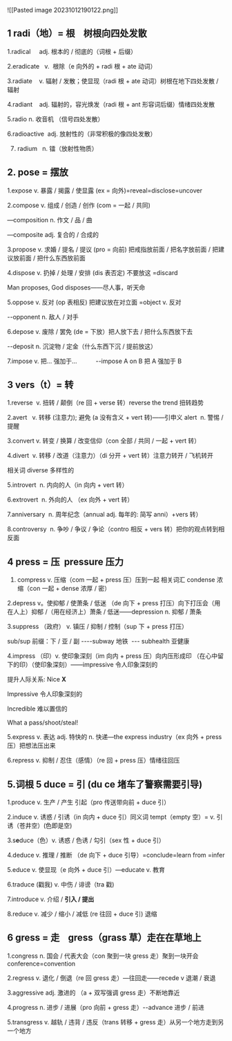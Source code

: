 ![[Pasted image 20231012190122.png]]

## **1** **radi（地）= 根**﻿﻿    树根向四处发散  

1.radical     adj. 根本的 / 彻底的（词根 + 后缀）

2.eradicate   v.  根除（e 向外的 + radi 根 + ate 动词）

3.radiate    v. 辐射 / 发散；使显现（radi 根 + ate 动词）树根在地下四处发散 / 辐射

4.radiant    adj. 辐射的，容光焕发（radi 根 + ant 形容词后缀）情绪四处发散

5.radio  n. 收音机 （信号四处发散）

6.radioactive  adj. 放射性的（非常积极的像四处发散）

7. radium   n. 镭（放射性物质）
## 2. pose = 摆放 

1.expose v. 暴露 / 揭露 / 使显露 (ex = 向外)=reveal=disclose=uncover

2.compose v. 组成 / 创造 / 创作 (com = 一起 / 共同)

—composition n. 作文 / 品 / 曲

—composite adj. 复合的 / 合成的

3.propose v. 求婚 / 提名 / 提议 (pro = 向前) 把戒指放前面 / 把名字放前面 / 把建议放前面 / 把什么东西放前面 

4.dispose v. 扔掉 / 处理 / 安排 (dis 表否定) 不要放这 =discard

Man proposes, God disposes——尽人事，听天命

5.oppose v. 反对 (op 表相反) 把建议放在对立面 =object v. 反对

--opponent n. 敌人 / 对手

6.depose v. 废除 / 罢免 (de = 下放）把人放下去 / 把什么东西放下去 

--deposit n. 沉淀物 / 定金（什么东西下沉 / 提前放这） 

7.impose v. 把… 强加于…           --impose A on B 把 A 强加于 B
## 3 vers（t）= 转

1.reverse  v. 扭转 / 颠倒（re 回 + verse 转）reverse the trend 扭转趋势

2.avert   v. 转移 (注意力); 避免 (a 没有含义 + vert 转)——引申义 alert  n. 警惕 / 提醒

3.convert v. 转变 / 换算 / 改变信仰（con 全部 / 共同 / 一起 + vert 转）

4.divert  v. 转移 / 改道（注意力）（di 分开 + vert 转）注意力转开 / 飞机转开

相关词 diverse 多样性的

5.introvert  n. 内向的人（in 向内 + vert 转）

6.extrovert  n. 外向的人 （ex 向外 + vert 转）

7.anniversary  n. 周年纪念（annual adj. 每年的: 简写 anni）+vers 转）

8.controversy  n. 争吵 / 争议 / 争论（contro 相反 + vers 转）把你的观点转到相反面

## 4 press = 压  pressure 压力

1. compress v. 压缩（com 一起 + press 压）压到一起 相关词汇 condense 浓缩（con 一起 + dense 浓厚 / 密）

2.depress v。使抑郁 / 使萧条 / 低迷 （de 向下 + press 打压）向下打压会（用在人上）抑郁 /（用在经济上）萧条 / 低迷——depression n. 抑郁 / 萧条

3.suppress （政府） v. 镇压 / 抑制 / 控制（sup 下 + press 打压）

sub/sup 前缀：下 / 亚 / 副 ----subway 地铁  --- subhealth 亚健康

4.impress （印）v. 使印象深刻（im 向内 + press 压）向内压形成印 （在心中留下的印）（使印象深刻）——impressive 令人印象深刻的

提升人际关系: Nice **X**

Impressive 令人印象深刻的

Incredible 难以置信的

What a pass/shoot/steal!

5.express v. 表达 adj. 特快的 n. 快递—the express industry（ex 向外 + press 压）把想法压出来

6.repress v. 抑制 / 忍住（感情）（re 回 + press 压）情绪往回压

## 5.词根 5 **duce** = 引 (du ce **堵车**了警察需要**引导**)

1.produce v. 生产 / 产生 引起（pro 传送带向前 + duce 引）

2.induce v. 诱惑 / 引诱（in 向内 + duce 引）同义词 tempt（empty 空）= v. 引诱（苍井空）(色即是空)

3.s**e**duce（色）v. 诱惑 / 色诱 / 勾引（sex 性 + duce 引）

4.deduce v. 推理 / 推断 （de 向下 + duce 引导）=conclude=learn from =infer

5.educe v. 使显现（e 向外 + duce 引）—educate v. 教育

6.traduce (戳我) v. 中伤 / 诽谤（tra 戳)

7.introduce v. 介绍 / **引入 / 提出**

8.reduce v. 减少 / 缩小 / 减低 (re 往回 + duce 引) 退缩

## 6 **gress = 走**    gress（grass 草）走在在草地上

1.congress n. 国会 / 代表大会（con 聚到一块 gress 走）聚到一块开会 conference=convention

2.regress v. 退化 / 倒退（re 回 gress 走）—往回走——recede v 退潮 / 衰退

3.aggressive adj. 激进的 （a + 双写强调 gress 走）不断地靠近

4.progress n. 进步 / 进展（pro 向前 + gress 走）--advance 进步 / 前进

5.transgress v. 越轨 / 违背 / 违反（trans 转移 + gress 走）从另一个地方走到另一个地方